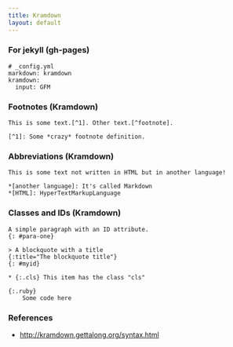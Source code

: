 ```yaml
---
title: Kramdown
layout: default
---
```


### For jekyll (gh-pages)

    # _config.yml
    markdown: kramdown
    kramdown:
      input: GFM

### Footnotes (Kramdown)

    This is some text.[^1]. Other text.[^footnote].

    [^1]: Some *crazy* footnote definition.

### Abbreviations (Kramdown)

    This is some text not written in HTML but in another language!

    *[another language]: It's called Markdown
    *[HTML]: HyperTextMarkupLanguage

### Classes and IDs (Kramdown)

    A simple paragraph with an ID attribute.
    {: #para-one}

    > A blockquote with a title
    {:title="The blockquote title"}
    {: #myid}

    * {:.cls} This item has the class "cls"

    {:.ruby}
        Some code here

### References

 * http://kramdown.gettalong.org/syntax.html

